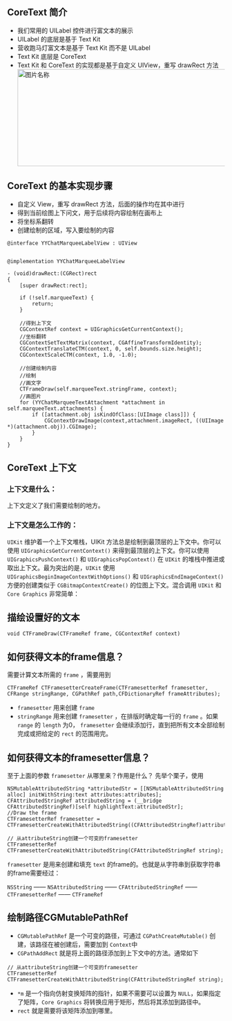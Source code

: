 
## CoreText 简介

- 我们常用的 UILabel 控件进行富文本的展示
- UILabel 的底层是基于 Text Kit
- 营收跑马灯富文本是基于 Text Kit 而不是 UILabel
- Text Kit 底层是 CoreText
- Text Kit 和 CoreText 的实现都是基于自定义 UIView，重写 drawRect 方法
  <img src="https://images2015.cnblogs.com/blog/791499/201612/791499-20161226102517382-1268805252.png" width = "619" height = "224" alt="图片名称" 
  align=center>

## CoreText 的基本实现步骤

- 自定义 View，重写 drawRect 方法，后面的操作均在其中进行
- 得到当前绘图上下问文，用于后续将内容绘制在画布上
- 将坐标系翻转
- 创建绘制的区域，写入要绘制的内容

```objc
@interface YYChatMarqueeLabelView : UIView
```

```objc

@implementation YYChatMarqueeLabelView

- (void)drawRect:(CGRect)rect
{
    [super drawRect:rect];

    if (!self.marqueeText) {
        return;
    }

    //得到上下文
    CGContextRef context = UIGraphicsGetCurrentContext();
    //坐标翻转
    CGContextSetTextMatrix(context, CGAffineTransformIdentity);
    CGContextTranslateCTM(context, 0, self.bounds.size.height);
    CGContextScaleCTM(context, 1.0, -1.0);

    //创建绘制内容
    //绘制
    //画文字
    CTFrameDraw(self.marqueeText.stringFrame, context);
    //画图片
    for (YYChatMarqueeTextAttachment *attachment in self.marqueeText.attachments) {
        if ([attachment.obj isKindOfClass:[UIImage class]]) {
            CGContextDrawImage(context,attachment.imageRect, ((UIImage *)(attachment.obj)).CGImage);
        }
    }
}
```

## CoreText 上下文
### 上下文是什么：
上下文定义了我们需要绘制的地方。

### 上下文是怎么工作的：
`UIKit` 维护着一个上下文堆栈，UIKit 方法总是绘制到最顶层的上下文中。你可以使用 `UIGraphicsGetCurrentContext()` 来得到最顶层的上下文。你可以使用 `UIGraphicsPushContext()` 和 `UIGraphicsPopContext()` 在 `UIKit` 的堆栈中推进或取出上下文。最为突出的是，`UIKit` 使用 `UIGraphicsBeginImageContextWithOptions()` 和 `UIGraphicsEndImageContext()` 方便的创建类似于 `CGBitmapContextCreate()` 的位图上下文。混合调用 `UIKit` 和 `Core Graphics` 非常简单：

## 描绘设置好的文本
```objc
void CTFrameDraw(CTFrameRef frame, CGContextRef context)
```

## 如何获得文本的frame信息？
需要计算文本所需的 `frame` ，需要用到
```objc
CTFrameRef CTFramesetterCreateFrame(CTFramesetterRef framesetter, CFRange stringRange, CGPathRef path,CFDictionaryRef frameAttributes);
```
* `framesetter` 用来创建 `frame`
* `stringRange` 用来创建 `framesetter` ，在排版时确定每一行的 `frame` 。如果 `range` 的 `length` 为0， `framesetter` 会继续添加行，直到把所有文本全部绘制完成或把给定的 `rect` 的范围用完。

## 如何获得文本的framesetter信息？
至于上面的参数 `framesetter` 从哪里来？作用是什么？
先举个栗子，使用
```objc
NSMutableAttributedString *attributedStr = [[NSMutableAttributedString alloc] initWithString:text attributes:attributes];
CFAttributedStringRef attributedString = (__bridge CFAttributedStringRef)[self highlightText:attributedStr];
//Draw the frame
CTFramesetterRef framesetter = CTFramesetterCreateWithAttributedString((CFAttributedStringRef)attributedString);
```

```objc
// 从attributeString创建一个可变的framesetter
CTFramesetterRef CTFramesetterCreateWithAttributedString(CFAttributedStringRef string);
```

`framesetter` 是用来创建和填充 `text` 的frame的。也就是从字符串到获取字符串的frame需要经过：

`NSString` —— `NSAttributedString` —— `CFAttributedStringRef` —— `CTFramesetterRef` —— `CTFrameRef`


## 绘制路径CGMutablePathRef

* `CGMutablePathRef` 是一个可变的路径，可通过 `CGPathCreateMutable()` 创建，该路径在被创建后，需要加到 `Context`中
* `CGPathAddRect` 就是将上面的路径添加到上下文中的方法。通常如下
```objc
// 从attributeString创建一个可变的framesetter
CTFramesetterRef CTFramesetterCreateWithAttributedString(CFAttributedStringRef string);
```

* `*m` 是一个指向仿射变换矩阵的指针，如果不需要可以设置为 `NULL`，如果指定了矩阵，`Core Graphics` 将转换应用于矩形，然后将其添加到路径中。
* `rect` 就是需要将该矩阵添加到哪里。